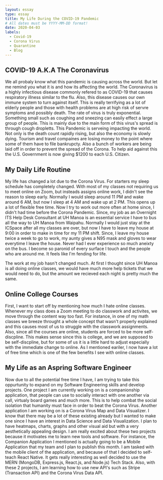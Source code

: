 ```yaml
---
layout: essay
type: essay
title: My Life During the COVID-19 Pandemic
# All dates must be YYYY-MM-DD format!
date: 2020-04-03
labels:
  - Covid-19
  - Corona Virus
  - Quarantine
  - Blog
---
```



## COVID-19 A.K.A The Coronavirus
We all probaly know what this pandemic is causing across the world. But let me remind you what it is and how its affecting the world. The Coronavirus is a highly infectious disease commonly refered to as COVID-19 that causes respiratory illness similar to the flu. Also, this disease causes our own immune system to turn against itself. This is really terrifying as a lot of elderly people and those with health problems are at high risk of servre symptoms and possibly death. The rate of virus is truly exponential. Something small such as coughing and sneezing can easily effect a large group of people. This is mainly due to the main form of this virus's spread is through cough dropletts. This Pandemic is serveing impacting the world. Not only is the death count rapidly rising, but also the economy is slowly dying. Tourism and travel compaines are losing money to the point where some of them have to file bankrupcty.  Also a bunch of workers are being laid off in order to prevent the spread of the Corona. To help aid against this the U.S. Government is now giving $1200 to each U.S. Citizen.  


## My Daily Life Routine
My life has changed a lot due to the Corona Virus. For starters my sleep schedule has completely changed. With most of my classes not requiring us to meet online on Zoom, but insteads assigns online work, I didn't see the reason to sleep early. Normally I would sleep around 11 PM and wake around 6 AM, but now I sleep at 4 AM and wake up at 2 PM. This opens up a lot of flexible free time. Now I try to work out more often at home since, I didn't had time before the Corona Pandemic. Since, my job as an Overnight ITS Help Desk Consultant at UH Manoa is an essential service I have to bus all the way to UH Manoa from Waipahu. Normally I would just stay at the ICSpace after all my classes are over, but now I have to leave my house at 9:00 in order to make in time for my 11 PM shift. Since, I leave my house twice a week to go to work, my aunty gives a N95 mask and gloves to wear everytime I leave the house. Never had I ever experience so much aneixty on the bus. I become so paronid of every surface I touch and the people who are around me. It feels like I'm fending for life. 

The work at my job hasn't changed much. At first I thought since UH Manoa is all doing online classes, we would have much more help tickets that we would need to do, but the amount we recieved each night is pretty much the same. 

## Online College Courses
First, I want to start off by mentioning how much I hate online classes. Whenever my class does a Zoom meeting to do classwork and activites, we move through the content way too fast. For instance, in one of my math classes we breeze throught a whole concept that wasn't properly explained and this causes most of us to struggle with the classwork assignments. Also, since all the courses are online, students are forced to be more self-discpline. This makes sense since this is college, and we are supposed to be self-discpline, but for some of us it is a little hard to adjust especially with the immediate change to online. As I mentioned eariler, I now have a lot of free time which is one of the few benefits I see with online classes. 

## My Life as an Aspring Software Engineer
Now due to all the potential free time I have, I am trying to take this oppurtunity to expand on my Software Engineering skills and develop projects. One project I am currently working on is a companionship application, that people can use to socially interact with one another via call, virtualy board games and much more. This is to help combat the social isolation that humanity must face in order to beat the Corona Virus. Another application I am working on is a Corona Virus Map and Data Visualizer. I know that there may be a lot of these existing already but I wanted to make one since I have an interest in Data Science and Data Visualization. I plan to have heatmaps, charts, graphs and other visual aid but with a very aesthetically appealing design. I am really excited about these two projects because it motivates me to learn new tools and software. For instance, the Companion Application I mentioned is actually going to be a Mobile Application that my team and I plan to publish this month. I am tasked with the mobile client of the application, and because of that I decided to self-teach React Native. It gets really interesting as well decided to use the MERN (MongoDB, Express.js, React.js, and Node.js) Tech Stack. Also, with these 2 projects, I am learning how to use new API's such as Stripe (Transaction API) and the Corona Virus Data API. 
 
